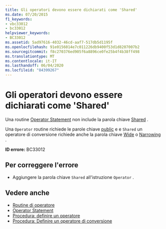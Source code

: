 ```yaml
---
title: Gli operatori devono essere dichiarati come 'Shared'
ms.date: 07/20/2015
f1_keywords:
- vbc33012
- bc33012
helpviewer_keywords:
- BC33012
ms.assetid: 5ad97616-4032-46cd-aaf7-517db5d1195f
ms.openlocfilehash: 91e0156014e7c011226db9400f53d1d8207007b2
ms.sourcegitcommit: f8c270376ed905f6a8896ce0fe25b4f4b38ff498
ms.translationtype: MT
ms.contentlocale: it-IT
ms.lasthandoff: 06/04/2020
ms.locfileid: "84399267"
---
```

# <a name="operators-must-be-declared-shared"></a>Gli operatori devono essere dichiarati come 'Shared'
Una routine [Operator Statement](../language-reference/statements/operator-statement.md) non include la parola chiave [Shared](../language-reference/modifiers/shared.md) .  
  
 Una `Operator` routine richiede le parole chiave [public](../language-reference/modifiers/public.md) e e `Shared` un operatore di conversione richiede anche la parola chiave [Wide](../language-reference/modifiers/widening.md) o [Narrowing](../language-reference/modifiers/narrowing.md) .  
  
 **ID errore:** BC33012  
  
## <a name="to-correct-this-error"></a>Per correggere l'errore  
  
- Aggiungere la parola chiave `Shared` all'istruzione `Operator` .  
  
## <a name="see-also"></a>Vedere anche

- [Routine di operatore](../programming-guide/language-features/procedures/operator-procedures.md)
- [Operator Statement](../language-reference/statements/operator-statement.md)
- [Procedura: definire un operatore](../programming-guide/language-features/procedures/how-to-define-an-operator.md)
- [Procedura: Definire un operatore di conversione](../programming-guide/language-features/procedures/how-to-define-a-conversion-operator.md)
